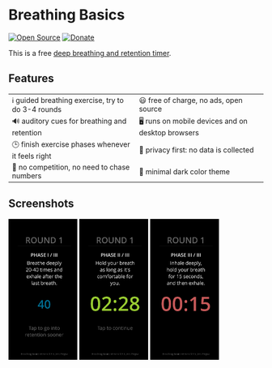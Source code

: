 # Breathing Basics #

[![Open Source](https://badges.frapsoft.com/os/v2/open-source.png?v=103)](https://github.com/JensPiegsa/breathing-basics)
[![Donate](https://img.shields.io/badge/%F0%9F%8D%B5-Buy%20me%20a%20mat%C3%A9-lightgrey)](https://www.buymeacoffee.com/breathingbasics)

This is a free [deep breathing and retention timer](https://jenspiegsa.github.io/breathing-basics/).

## Features ##


|     |     |
| --- | --- |
| ℹ guided breathing exercise, try to do 3-4 rounds | 😃 free of charge, no ads, open source |
| 🔊 auditory cues for breathing and retention | 🖥️ runs on mobile devices and on desktop browsers |
| 🕒 finish exercise phases whenever it feels right | 🚫 privacy first: no data is collected | 
| 🐌 no competition, no need to chase numbers | 🌙 minimal dark color theme |

## Screenshots ##

<img src="screenshots/screenshot-phase-i.png" width="27%"  alt="screenshot phase 1" /> <img src="screenshots/screenshot-phase-ii.png" width="27%" alt="screenshot phase 2" /> <img src="screenshots/screenshot-phase-iii.png" width="27%" alt="screenshot phase 3" />
